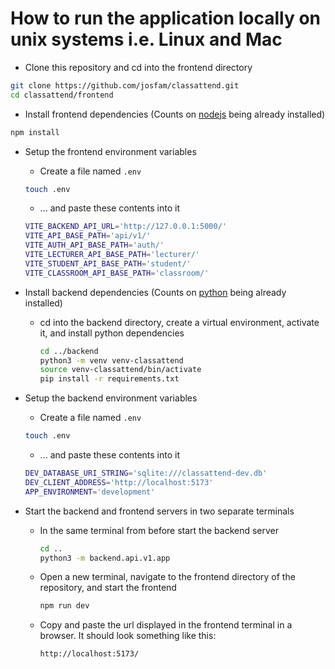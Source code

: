 # How to run the application locally on unix systems i.e. Linux and Mac

- Clone this repository and cd into the frontend directory

```sh
git clone https://github.com/josfam/classattend.git
cd classattend/frontend
```

- Install frontend dependencies (Counts on [nodejs](https://nodejs.org/en/download/package-manager) being already installed)

```sh
npm install
```

- Setup the frontend environment variables
  - Create a file named `.env`

  ```sh
  touch .env
  ```

  - ... and paste these contents into it

  ```sh
  VITE_BACKEND_API_URL='http://127.0.0.1:5000/'
  VITE_API_BASE_PATH='api/v1/'
  VITE_AUTH_API_BASE_PATH='auth/'
  VITE_LECTURER_API_BASE_PATH='lecturer/'
  VITE_STUDENT_API_BASE_PATH='student/'
  VITE_CLASSROOM_API_BASE_PATH='classroom/'
  ```

- Install backend dependencies (Counts on [python](https://www.python.org/downloads/) being already installed)
  - cd into the backend directory, create a virtual environment, activate it, and install python dependencies

    ```sh
    cd ../backend
    python3 -m venv venv-classattend
    source venv-classattend/bin/activate
    pip install -r requirements.txt
    ```

- Setup the backend environment variables
  - Create a file named `.env`

  ```sh
  touch .env
  ```

  - ... and paste these contents into it

  ```sh
  DEV_DATABASE_URI_STRING='sqlite:///classattend-dev.db'
  DEV_CLIENT_ADDRESS='http://localhost:5173'
  APP_ENVIRONMENT='development'
  ```

- Start the backend and frontend servers in two separate terminals

  - In the same terminal from before start the backend server

    ```sh
    cd ..
    python3 -m backend.api.v1.app
    ```

  - Open a new terminal, navigate to the frontend directory of the repository, and start the frontend

    ```sh
    npm run dev
    ```

  - Copy and paste the url displayed in the frontend terminal in a browser. It should look something like this:

    ```sh
    http://localhost:5173/
    ```
